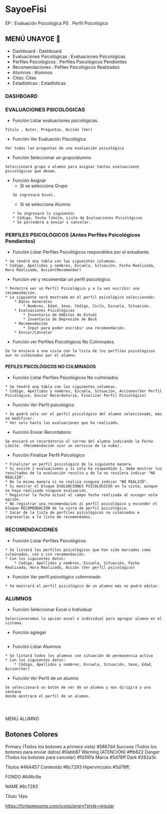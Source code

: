 # SayoeFisi

EP : Evaluación Psicológica
PS . Perfil Psicológico

## MENÚ UNAYOE 📌
* Dashboard : Dashboard
* Evaluaciones Psicológicas : Evaluaciones Psicológicas
* Perfiles Psicológicos : Perfiles Psicológicos Pendientes
* Recomendaciones : Pefiles Psicológicos Realizados
* Alumnos : Alumnos
* Citas: Citas
* Estadísticas : Estadísticas

### DASHBOARD

### EVALUACIONES PSICOLÓGICAS
* Función Listar evaluaciones psicológicas. 
```
Título , Autor, Preguntas, Acción (Ver)
```
* Función Ver Evaluación Piscológica
```
Ver todas las preguntas de una evaluación psicológica
```
* Función Seleccionar un grupo/alumno
```
Seleccionará grupo o alumno para asignar tantas evaluaciones psicológicas que desee.
```
* Función Asignar
    * Sí se selecciona Grupo
    ```
    Se ingresará Excel.
    ```
    * Si se selecciona Alumno
    ```
    * Se ingresará lo siguiente:
    * Código, Fecha límite, Lista de Evaluaciones Psicológicas
    * Se porcederá a enviar o cancelar.
    ```    
### PERFILES PSICOLÓGICOS (Antes Perfiles Psicológicos Pendientes)
* Función Listar Perfiles Psicológicos respondidos por el estudiante.
```
* Se tendrá una tabla con las sigueintes columnas.
* Código, Apellidos y nombres, Escuela, Situación, Fecha Realizada, Hora Realizada, Accion(Recomendar)
```
* Función ver y recomendar un perfil psicológico.
```
* Permitrá ver un Perfil Psicológico y a la vez escribir una recomendación.
* Lo siguiente será mostrada en el perfil psicológico seleccionado:
    * Datos Generales
        * Nombres, Edad, Sexo, Código, Ciclo, Escuela, Situación.
    * Evaluaciones Psicológicas
        * Inventario de Hábitos de Estudi
        * Inventario de Depresión de Beck
    * Recomendación
        * Input para poder escribir una recomendación.
    * Enviar/Cancelar
```
* Función ver Perfiles Psicológicos No Culminados
```
Se le enviará a una vista con la lista de los perfiles psicológicos aun no culminados por el alumno.
```    
#### PEFILES PSICOLÓGICOS NO CULMINADOS
* Función Listar Perfiles Psicológicos No culminados
```
* Se tendrá una tabla con las siguientes columnas.
* Código, Apellidos y nombres, Escuela, Situación, Acciones(Ver Perfil Psicológico, Enviar Recordatorio, Finalizar Perfil Psicológico)
```
* Función Ver Perfil psicológico
```
* Se podrá solo ver el perfil psicológico del alumno seleccionado, más no modificar.
* Ver solo hasta las evaluaciones que ha realizado.
```
* Función Enviar Recordatorio
```
Se enviará un recordatorio al correo del alumno indicando la Fecha Límite. (Recomendación usar un servicio de la nube).
```
* Función Finalizar Perfil Psicológico
```
* Finalizar un perfil psicológico de la siguiente manera.
* Si existe 2 evaluaciones y si solo ha respondido 1, debe mostrar los resultados de la evaluación resulta y de la no resuleta indicar "NO REALIZÓ".
* De la misma manera si no realiza ninguna indicar "NO REALIZÓ".
* Si mostrar el bloque EVALUACIONES PSICOLÓGICOS en la vista, aunque no haya realizado ninguna evaluación.
* Registrar la fecha actual al campo fecha realizada al escoger esta opción.
* No registrar una recomendación al perfil psicológico y esconder el bloque RECOMENDACIÓN de la vista de perfil psicológico.
* Sacar de la lista de perfiles psicológicos no culminados e ingresarlas a la lista de recomendados.
```
### RECOMENDACIONES
* Función Listar Perfiles Psicológicos
```
* Se listará los perfiles psicológicos que han sido marcados como culminados, con o sin recomendación.
* Con los siguientes datos:
    * Código, Apellidos y nombres, Escuela, Situación, Fecha Realizada, Hora Realizada, Acción (Ver perfil psicológico)
```
* Función Ver perfil psicológico culmminado
```
* Se mostrará el perfil psicológico de un alumno más no podrá editar.
```
### ALUMNOS
* Función Seleccionar Excel o Individual
```
Seleccionaremos la opción excel o individual para agregar alumno en el sistema.
```
* Función agregar
```

```
* Función Listar Alumnos
```
* Se listará todos los alumnos con situación de permanencia activa 
* Con los siguientes datos:
    * Código, Apellidos y nombres, Escuela, Situación, Sexo, Edad, Accion(Ver)
```
* Función Ver Perfil de un alumno
```
Se seleccionará un botón de ver de un alumno y nos dirigirá a una ventana
donde mostrará el perfil de un alumno.
```



```

```
```

```
```

```
       
MENÚ ALUMNO



## Botones Colores

Primary (Todos los botones a primera vista)
#5867dd
Success (Todos los botones para enviar datos)
#0abb87
Warning (ATENCIÓN)
#ffb822
Danger (Todos los botones para cancelar)
#fd397a
Marca
#5d78ff
Dark
#282a3c


Titulos
#464457
Contenido
#6c7293
Hipervinculos
#5d78ff;


FONDO
#646c9a

NAME
#6c7293

Titulo 
14px

https://fontawesome.com/icons/angry?style=regular
